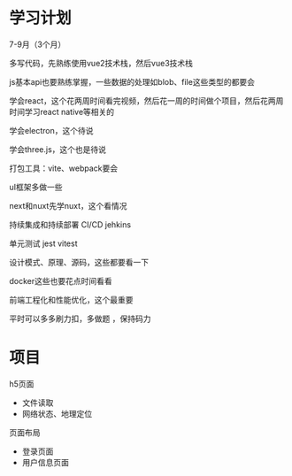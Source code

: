 # 学习计划

7-9月（3个月）

多写代码，先熟练使用vue2技术栈，然后vue3技术栈

js基本api也要熟练掌握，一些数据的处理如blob、file这些类型的都要会

学会react，这个花两周时间看完视频，然后花一周的时间做个项目，然后花两周时间学习react native等相关的

学会electron，这个待说

学会three.js，这个也是待说

打包工具：vite、webpack要会

uI框架多做一些

next和nuxt先学nuxt，这个看情况

持续集成和持续部署	CI/CD	jehkins

单元测试 jest vitest

设计模式、原理、源码，这些都要看一下

docker这些也要花点时间看看



前端工程化和性能优化，这个最重要

平时可以多多刷力扣，多做题 ，保持码力



# 项目

 h5页面

- 文件读取
- 网络状态、地理定位

页面布局

- 登录页面
- 用户信息页面

